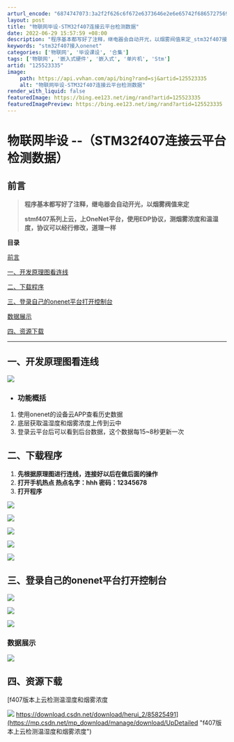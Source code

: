 ```yaml
---
arturl_encode: "6874747073:3a2f2f626c6f672e6373646e2e6e65742f68657275695f322f:61727469636c652f64657461696c732f313235353233333335"
layout: post
title: "物联网毕设-STM32f407连接云平台检测数据"
date: 2022-06-29 15:57:59 +08:00
description: "程序基本都写好了注释，继电器会自动开光，以烟雾阀值来定_stm32f407接入onenet"
keywords: "stm32f407接入onenet"
categories: ['物联网', '毕设课设', '合集']
tags: ['物联网', '嵌入式硬件', '嵌入式', '单片机', 'Stm']
artid: "125523335"
image:
    path: https://api.vvhan.com/api/bing?rand=sj&artid=125523335
    alt: "物联网毕设-STM32f407连接云平台检测数据"
render_with_liquid: false
featuredImage: https://bing.ee123.net/img/rand?artid=125523335
featuredImagePreview: https://bing.ee123.net/img/rand?artid=125523335
---
```


# 物联网毕设 --（STM32f407连接云平台检测数据）

## 前言

> **程序基本都写好了注释，继电器会自动开光，以烟雾阀值来定**
>
> **stmf407系列上云，上OneNet平台，使用EDP协议，测烟雾浓度和温湿度，协议可以经行修改，道理一样**

**目录**

[前言](#%E5%89%8D%E8%A8%80)

[一、开发原理图看连线](#%E4%B8%80%E3%80%81%E5%BC%80%E5%8F%91%E5%8E%9F%E7%90%86%E5%9B%BE%E7%9C%8B%E8%BF%9E%E7%BA%BF)

[二、下载程序](#%E4%BA%8C%E3%80%81%E4%B8%8B%E8%BD%BD%E7%A8%8B%E5%BA%8F)

[三、登录自己的onenet平台打开控制台](#%E4%B8%89%E3%80%81%E7%99%BB%E5%BD%95%E8%87%AA%E5%B7%B1%E7%9A%84onenet%E5%B9%B3%E5%8F%B0%E6%89%93%E5%BC%80%E6%8E%A7%E5%88%B6%E5%8F%B0)

[数据展示](#%E6%95%B0%E6%8D%AE%E5%B1%95%E7%A4%BA)

[四、资源下载](#%C2%A0%E5%9B%9B%E3%80%81%E8%B5%84%E6%BA%90%E4%B8%8B%E8%BD%BD)

---

## 一、开发原理图看连线

![](https://i-blog.csdnimg.cn/blog_migrate/03c8137af631a32c545c8213f11d93ca.png)

* ### 功能概括

1. 使用onenet的设备云APP查看历史数据
2. 底层获取温湿度和烟雾浓度上传到云中
3. 登录云平台后可以看到后台数据，这个数据每15~8秒更新一次

## 二、下载程序

1. **先根据原理图进行连线，连接好以后在做后面的操作**
2. **打开手机热点 热点名字：hhh 密码：12345678**
3. **打开程序**

![](https://i-blog.csdnimg.cn/blog_migrate/253f933813324a2667223e57a4ac8d9c.png)

![](https://i-blog.csdnimg.cn/blog_migrate/bf53d45c2f8cd55441e8554b7d5c861f.png)

![](https://i-blog.csdnimg.cn/blog_migrate/50e25e4d3f4fb2c6a93720d32b8bd7c6.png)

![](https://i-blog.csdnimg.cn/blog_migrate/fa8bc470859d48bf1fc3b9f0feabdbb9.png)

![](https://i-blog.csdnimg.cn/blog_migrate/1b37513ddf851fe063d168a3f10da6de.png)

## 三、登录自己的onenet平台打开控制台

![](https://i-blog.csdnimg.cn/blog_migrate/df9976ecb1e7fe270817bdad53607ede.png)

![](https://i-blog.csdnimg.cn/blog_migrate/9e1467591150db431ba2b4839854b811.png)

![](https://i-blog.csdnimg.cn/blog_migrate/f92fdb78d018af7713684586bfcc4be4.png)

### 数据展示

![](https://i-blog.csdnimg.cn/blog_migrate/9859248dff042798a569b5b21609759a.png)

## 四、资源下载

[f407版本上云检测温湿度和烟雾浓度

![](https://i-blog.csdnimg.cn/blog_migrate/27812982629cca34770ca5338c8019c0.png)
https://download.csdn.net/download/herui_2/85825491](https://mp.csdn.net/mp_download/manage/download/UpDetailed "f407版本上云检测温湿度和烟雾浓度")